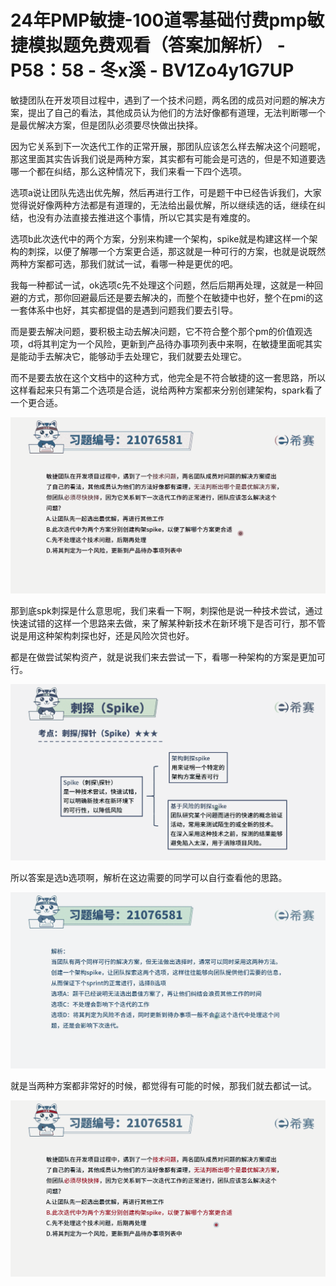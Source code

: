 # 24年PMP敏捷-100道零基础付费pmp敏捷模拟题免费观看（答案加解析） - P58：58 - 冬x溪 - BV1Zo4y1G7UP

敏捷团队在开发项目过程中，遇到了一个技术问题，两名团的成员对问题的解决方案，提出了自己的看法，其他成员认为他们的方法好像都有道理，无法判断哪一个是最优解决方案，但是团队必须要尽快做出抉择。

因为它关系到下一次迭代工作的正常开展，那团队应该怎么样去解决这个问题呢，那这里面其实告诉我们说是两种方案，其实都有可能会是可选的，但是不知道要选哪一个都在纠结，那么这种情况下，我们来看一下四个选项。

选项a说让团队先选出优先解，然后再进行工作，可是题干中已经告诉我们，大家觉得说好像两种方法都是有道理的，无法给出最优解，所以继续选的话，继续在纠结，也没有办法直接去推进这个事情，所以它其实是有难度的。

选项b此次迭代中的两个方案，分别来构建一个架构，spike就是构建这样一个架构的刺探，以便了解哪一个方案更合适，那这就是一种可行的方案，也就是说既然两种方案都可选，那我们就试一试，看哪一种是更优的吧。

我每一种都试一试，ok选项c先不处理这个问题，然后后期再处理，这就是一种回避的方式，那你回避最后还是要去解决的，而整个在敏捷中也好，整个在pmi的这一套体系中也好，其实都提倡的是遇到问题我们要去引导。

而是要去解决问题，要积极主动去解决问题，它不符合整个那个pm的价值观选项，d将其判定为一个风险，更新到产品待办事项列表中来啊，在敏捷里面呢其实是能动手去解决它，能够动手去处理它，我们就要去处理它。

而不是要去放在这个文档中的这种方式，他完全是不符合敏捷的这一套思路，所以这样看起来只有第二个选项是合适，说给两种方案都来分别创建架构，spark看了一个更合适。



![](img/bf4442feb7a7c9b50a6677689e039aa0_1.png)

那到底spk刺探是什么意思呢，我们来看一下啊，刺探他是说一种技术尝试，通过快速试错的这样一个思路来去做，来了解某种新技术在新环境下是否可行，那不管说是用这种架构刺探也好，还是风险次贷也好。

都是在做尝试架构资产，就是说我们来去尝试一下，看哪一种架构的方案是更加可行。

![](img/bf4442feb7a7c9b50a6677689e039aa0_3.png)

所以答案是选b选项啊，解析在这边需要的同学可以自行查看他的思路。

![](img/bf4442feb7a7c9b50a6677689e039aa0_5.png)

就是当两种方案都非常好的时候，都觉得有可能的时候，那我们就去都试一试。

![](img/bf4442feb7a7c9b50a6677689e039aa0_7.png)